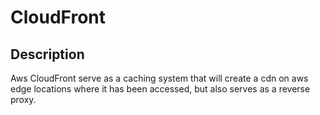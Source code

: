 # CloudFront

## Description

Aws CloudFront serve as a caching system that will create a cdn on aws edge locations where it has been accessed, but also serves as a reverse proxy.
